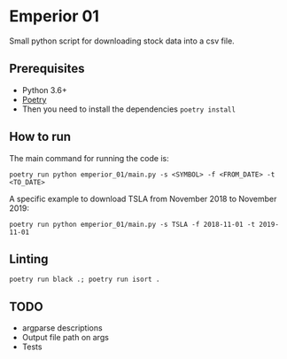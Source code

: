 # Emperior 01
Small python script for downloading stock data into a csv file.

## Prerequisites
- Python 3.6+
- [Poetry](https://python-poetry.org/docs/#installing-with-the-official-installer)
- Then you need to install the dependencies `poetry install`

## How to run
The main command for running the code is:
```
poetry run python emperior_01/main.py -s <SYMBOL> -f <FROM_DATE> -t <TO_DATE>
```

A specific example to download TSLA from November 2018 to November 2019:
```
poetry run python emperior_01/main.py -s TSLA -f 2018-11-01 -t 2019-11-01
```

## Linting
```
poetry run black .; poetry run isort .
```

## TODO
- argparse descriptions
- Output file path on args
- Tests